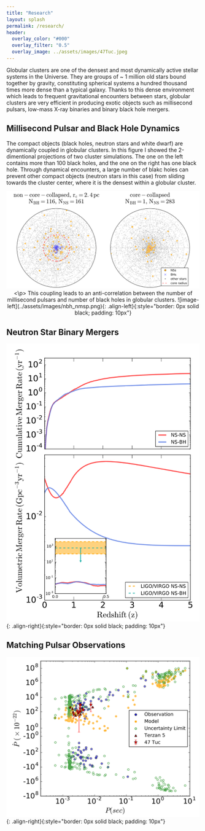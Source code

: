 ```yaml
---
title: "Research"
layout: splash
permalink: /research/
header:
  overlay_color: "#000"
  overlay_filter: "0.5"
  overlay_image: ../assets/images/47Tuc.jpeg
---
```

Globular clusters are one of the densest and most dynamically active stellar systems in the Universe. They are groups of ~ 1 million old stars bound together by gravity, constituting spherical systems a hundred thousand times more dense than a typical galaxy. Thanks to this dense environment which leads to frequent gravitational encounters between stars, globular clusters are very efficient in producing exotic objects such as millisecond pulsars, low-mass X-ray binaries and binary black hole mergers.

## Millisecond Pulsar and Black Hole Dynamics
The compact objects (black holes, neutron stars and white dwarf) are dynamically coupled in globular clusters. In this figure I showed the 2-dimentional projections of two cluster simulations. The one on the left contains more than 100 black holes, and the one on the right has one black hole. Through dynamical encounters, a large number of blakc holes can prevent other compact objects (neutron stars in this case) from sliding towards the cluster center, where it is the densest within a globular cluster.
<p align="center">
<img src="../assets/images/cc_noncc_2dproj.png" alt="" width="1000"/>
<\p>
<!--
![image-center](../assets/images/cc_noncc_2dproj.png){: .align-center}{:style="border: 1px solid black; padding: 10px"}
-->
This coupling leads to an anti-correlation between the number of millisecond pulsars and number of black holes in globular clusters. 
![image-left](../assets/images/nbh_nmsp.png){: .align-left}{:style="border: 0px solid black; padding: 10px"}

## Neutron Star Binary Mergers
![image-right](../assets/images/merger_rate.png){: .align-right}{:style="border: 0px solid black; padding: 10px"}
## Matching Pulsar Observations
![image-right](../assets/images/ppdot.png){: .align-right}{:style="border: 0px solid black; padding: 10px"}

<!--
47Tuc.jpeg           bio-photo.jpg        coffee.jpeg          merger_rate.png      ppdot.png
Ye_2019.jpg          cc_noncc_2dproj.png  gc_mass_rcrh.png     nbh_nmsp.png
-->
